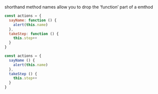 shorthand method names allow you to drop the ‘function’ part of a emthod

```js
const actions = {
  sayName: function () {
    alert(this.name)
  },
  takeStep: function () {
    this.step++
  }
}
```

```js
const actions = {
  sayName () {
    alert(this.name)
  },
  takeStep () {
    this.step++
  }
}
```